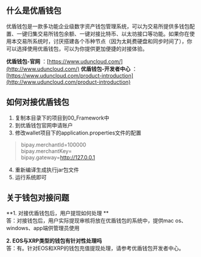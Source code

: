 ## 什么是优盾钱包

优盾钱包是一款多功能企业级数字资产钱包管理系统，可以为交易所提供多钱包配置、一键归集交易所钱包余额、一键对接比特币、以太坊接口等功能。如果你在使用本交易所系统时，讨厌搭建各个币种节点（因为太耗费硬盘和同步时间了），你可以选择使用优盾钱包，可以为你提供更加便捷的对接体验。

 **优盾钱包-官网** ：[https://www.uduncloud.com/](http://www.uduncloud.com/)
 **优盾钱包-开发者中心** ：[https://www.uduncloud.com/product-introduction](http://www.uduncloud.com/product-introduction)

## 如何对接优盾钱包  

1. 复制本目录下的项目到00_Framework中  
2. 到优盾钱包官网申请账户  
3. 修改wallet项目下的application.properties文件的配置  
> bipay.merchantId=100000  
> bipay.merchantKey=  
> bipay.gateway=http://127.0.0.1  
4. 重新编译生成执行jar包文件  
5. 运行系统即可  

## 关于钱包对接问题

 **1. 对接优盾钱包后，用户提现如何处理  **   
答：对接钱包后，用户实际提现审核将放在优盾钱包的系统中，提供mac os、windows、app端供管理员使用  

 **2. EOS与XRP类型的钱包有针对性处理吗**   
答：有。针对EOS和XRP的钱包充值提现处理，请参考优盾钱包开发者中心。  